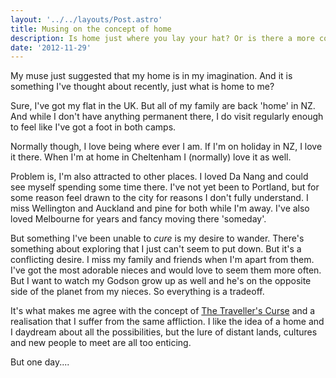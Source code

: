 ```yaml
---
layout: '../../layouts/Post.astro'
title: Musing on the concept of home
description: Is home just where you lay your hat? Or is there a more concrete definition?
date: '2012-11-29'
---
```


My muse just suggested that my home is in my imagination. And it is something I've thought about recently, just what is home to me?

Sure, I've got my flat in the UK. But all of my family are back 'home' in NZ. And while I don't have anything permanent there, I do visit regularly enough to feel like I've got a foot in both camps.

Normally though, I love being where ever I am. If I'm on holiday in NZ, I love it there. When I'm at home in Cheltenham I (normally) love it as well.

Problem is, I'm also attracted to other places. I loved Da Nang and could see myself spending some time there. I've not yet been to Portland, but for some reason feel drawn to the city for reasons I don't fully understand. I miss Wellington and Auckland and pine for both while I'm away. I've also loved Melbourne for years and fancy moving there 'someday'.

But something I've been unable to *cure* is my desire to wander. There's something about exploring that I just can't seem to put down. But it's a conflicting desire. I miss my family and friends when I'm apart from them. I've got the most adorable nieces and would love to seem them more often. But I want to watch my Godson grow up as well and he's on the opposite side of the planet from my nieces. So everything is a tradeoff.

It's what makes me agree with the concept of <a href="http://blog.benscole.com/2012/09/the-travelers-curse.html" rel="nofollow">The Traveller's Curse</a> and a realisation that I suffer from the same affliction. I like the idea of a home and I daydream about all the possibilities, but the lure of distant lands, cultures and new people to meet are all too enticing.

But one day....



